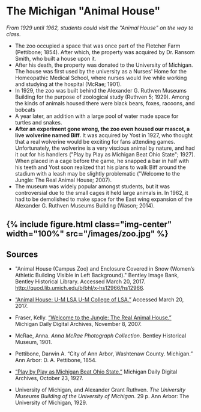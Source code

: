 ---
---

# The Michigan "Animal House"

_From 1929 until 1962, students could visit the "Animal House" on the way to class._

- The zoo occupied a space that was once part of the Fletcher Farm (Pettibone; 1854). After which, the property was acquired by Dr. Ransom Smith, who built a house upon it.
- After his death, the property was donated to the University of Michigan. The house was first used by the university as a Nurses' Home for the Homeopathic Medical School, where nurses would live while working and studying at the hospital (McRae; 1901).
- In 1929, the zoo was built behind the Alexander G. Ruthven Museums Building for the purpose of zoological study (Ruthven 5; 1929). Among the kinds of animals housed there were black bears, foxes, racoons, and bobcats
- A year later, an addition with a large pool of water made space for turtles and snakes.
- **After an experiment gone wrong, the zoo even housed our mascot, a live wolverine named Biff.** It was acquired by Yost in 1927, who thought that a real wolverine would be exciting for fans attending games. Unfortunately, the wolverine is a very viscious animal by nature, and had it out for his handlers ("Play by Play as Michigan Beat Ohio State"; 1927). When placed in a cage before the game, he snapped a bar in half with his teeth and Yost soon realized that his plans to walk Biff around the stadium with a leash may be slightly problematic ("Welcome to the Jungle: The Real Animal House; 2007).
- The museum was widely popular amongst students, but it was controversial due to the small cages it held large animals in. In 1962, it had to be demolished to make space for the East wing expansion of the Alexander G. Ruthven Museums Building (Wason; 2014).

{% include figure.html class="img-center" width="100%" src="/images/zoo.jpg" %}
-----
## Sources

- "Animal House (Campus Zoo) and Enclosure Covered in Snow (Women’s Athletic Building Visible in Left Background)." Bentley Image Bank, Bentley Historical Library. Accessed March 20, 2017. http://quod.lib.umich.edu/b/bhl/x-hs12966/hs12966.

- [“Animal House: U-M LSA U-M College of LSA.”](https://lsa.umich.edu/lsa/news-events/all-news/search-news/animal-house.html) Accessed March 20, 2017.

- Fraser, Kelly. [“Welcome to the Jungle: The Real Animal House.”](https://digital.bentley.umich.edu/midaily/mdp.39015071755180/660) Michigan Daily Digital Archives, November 8, 2007.

- McRae, Anna. _Anna McRae Photograph Collection_. Bentley Historical Museum, 1901.

- Pettibone, Darwin A. “City of Ann Arbor, Washtenaw County. Michigan.” Ann Arbor: D. A. Pettibone, 1854.

- [“Play by Play as Michigan Beat Ohio State.”](https://digital.bentley.umich.edu/midaily/mdp.39015071755826/281) Michigan Daily Digital Archives, October 23, 1927.

- University of Michigan, and Alexander Grant Ruthven. _The University Museums Building of the University of Michigan_. 29 p. Ann Arbor: The University of Michigan, 1929.
